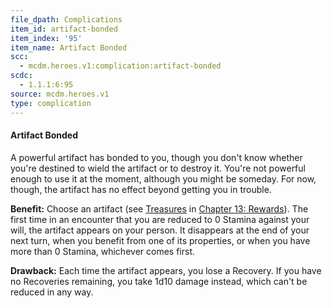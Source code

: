 ```yaml
---
file_dpath: Complications
item_id: artifact-bonded
item_index: '95'
item_name: Artifact Bonded
scc:
  - mcdm.heroes.v1:complication:artifact-bonded
scdc:
  - 1.1.1:6:95
source: mcdm.heroes.v1
type: complication
---
```


#### Artifact Bonded

A powerful artifact has bonded to you, though you don't know whether you're destined to wield the artifact or to destroy it. You're not powerful enough to use it at the moment, although you might be someday. For now, though, the artifact has no effect beyond getting you in trouble.

**Benefit:** Choose an artifact (see [Treasures](#page-327-2) in [Chapter 13: Rewards](#page-327-1)). The first time in an encounter that you are reduced to 0 Stamina against your will, the artifact appears on your person. It disappears at the end of your next turn, when you benefit from one of its properties, or when you have more than 0 Stamina, whichever comes first.

**Drawback:** Each time the artifact appears, you lose a Recovery. If you have no Recoveries remaining, you take 1d10 damage instead, which can't be reduced in any way.
